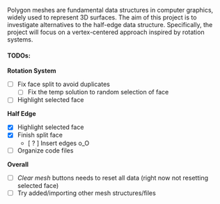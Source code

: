 Polygon meshes are fundamental data structures in computer graphics, widely used to represent 3D surfaces. The aim of this project is to investigate alternatives to the half-edge data structure. Specifically, the project will focus on a vertex-centered approach inspired by rotation systems.

#### TODOs:
**Rotation System**
- [ ] Fix face split to avoid duplicates
    - [ ] Fix the temp solution to random selection of face
- [ ] Highlight selected face

**Half Edge**
- [x] Highlight selected face
- [x] Finish split face
    - [ ? ] Insert edges o_O
- [ ] Organize code files

**Overall**
- [ ] *Clear mesh* buttons needs to reset all data (right now not resetting selected face)
- [ ] Try added/importing other mesh structures/files